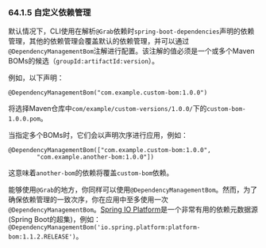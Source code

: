 ### 64.1.5 自定义依赖管理

默认情况下，CLI使用在解析`@Grab`依赖时`spring-boot-dependencies`声明的依赖管理，其他的依赖管理会覆盖默认的依赖管理，并可以通过`@DependencyManagementBom`注解进行配置。该注解的值必须是一个或多个Maven BOMs的候选（`groupId:artifactId:version`）。

例如，以下声明：
```grovy
@DependencyManagementBom("com.example.custom-bom:1.0.0")
```
将选择Maven仓库中`com/example/custom-versions/1.0.0/`下的`custom-bom-1.0.0.pom`。

当指定多个BOMs时，它们会以声明次序进行应用，例如：
```grovy
@DependencyManagementBom(["com.example.custom-bom:1.0.0",
        "com.example.another-bom:1.0.0"])
```
这意味着`another-bom`的依赖将覆盖`custom-bom`依赖。

能够使用`@Grab`的地方，你同样可以使用`@DependencyManagementBom`。然而，为了确保依赖管理的一致次序，你在应用中至多使用一次`@DependencyManagementBom`。[Spring IO Platform](http://platform.spring.io/)是一个非常有用的依赖元数据源(Spring Boot的超集)，例如：
`@DependencyManagementBom('io.spring.platform:platform-bom:1.1.2.RELEASE')`。
